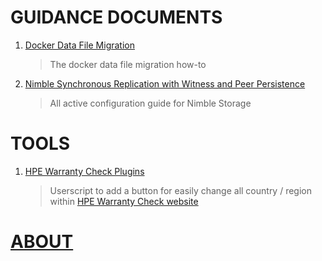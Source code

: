 # GUIDANCE DOCUMENTS
  1. [Docker Data File Migration](./docker_file_mig.md)
     > The docker data file migration how-to
     
  2. [Nimble Synchronous Replication with Witness and Peer Persistence](./Nimble_Replication_Peer_Persistence.md)
     > All active configuration guide for Nimble Storage

# TOOLS
  1. [HPE Warranty Check Plugins](https://github.com/anggawisnu/usc_hpe-warranty-region-changer)
     > Userscript to add a button for easily change all country / region within [HPE Warranty Check website](https://support.hpe.com/hpsc/wc/public/home)

# [ABOUT](https://www.canva.com/design/DAE2s8e4gUs/caPr8m1S12rXmwPNWoqNiw/view?utm_content=DAE2s8e4gUs&utm_campaign=designshare&utm_medium=link&utm_source=publishsharelink)
